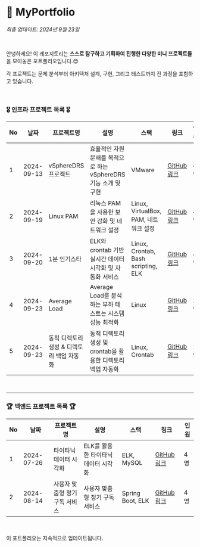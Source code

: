 # 🤗 MyPortfolio

*최종 업데이트: 2024년 9월 23일*

<br>

안녕하세요! 이 레포지토리는 **스스로 탐구하고 기획하여 진행한 다양한 미니 프로젝트들**을 모아놓은 포트폴리오입니다.😊 <br>

각 프로젝트는 문제 분석부터 아키텍처 설계, 구현, 그리고 테스트까지 전 과정을 포함하고 있습니다. 

<br>

### 🎖️ 인프라 프로젝트 목록 🎖️

| No | 날짜       | 프로젝트명         | 설명                            | 스택                   | 링크  | 인원                                      |
|----|------------|----------------------|---------------------------------|------------------------|------------------------------------------------|------------|
| 1 | 2024-09-13 | vSphereDRS 프로젝트  | 효율적인 자원 분배를 목적으로 하는 vSphereDRS 기능 소개 및 구현 | VMware | [GitHub 링크](https://github.com/WooriFISA-VMware/vSphereDRS) | 4명
| 2 | 2024-09-19 | Linux PAM  | 리눅스 PAM을 사용한 보안 강화 및 네트워크 설정 | Linux, VirtualBox, PAM, 네트워크 설정 | [GitHub 링크](https://github.com/WooriFISA-VMware/vSphereDRS) | 4명
| 3 | 2024-09-20 | 1분 인기스타  | ELK와 crontab 기반 실시간 데이터 시각화 및 자동화 서비스 | Linux, Crontab, Bash scripting, ELK | [GitHub 링크](https://github.com/cshharry/WooriFisa_crontab) | 4명
| 4 | 2024-09-23 | Average Load  | Average Load를 분석하는 부하 테스트는 시스템 성능 최적화 | Linux | [GitHub 링크](https://github.com/cshharry/WooriFisa_AverageLoad) | 2명
| 5 | 2024-09-23 | 동적 디렉토리 생성 & 디렉토리 백업 자동화  | 동적 디렉토리 생성 및 crontab을 활용한 디렉토리 백업 자동화 | Linux, Crontab | [GitHub 링크](https://github.com/cshharry/WooriFisa_DynamicDir) | 1명
<br>


---

### 🏆 백엔드 프로젝트 목록 🏆

| No | 날짜       | 프로젝트명         | 설명                            | 스택                   | 링크  | 인원                                      |
|----|------------|----------------------|---------------------------------|------------------------|------------------------------------------------|------------|
| 1 | 2024-07-26 | 타이타닉 데이터 시각화  | ELK를 활용한 타이타닉 데이터 시각화 | ELK, MySQL | [GitHub 링크](https://github.com/cshharry/WooriFisa_Titanic) | 4명
| 2 | 2024-08-14 | 사용자 맞춤형 정기 구독 서비스  | 사용자 맞춤형 정기 구독 서비스 | Spring Boot, ELK | [GitHub 링크](https://github.com/FISub) | 4명

<br>

이 포트폴리오는 지속적으로 업데이트됩니다.
